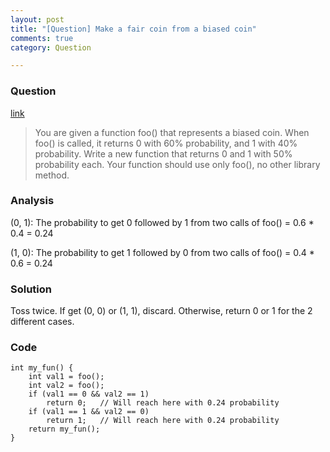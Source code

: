 ```yaml
---
layout: post
title: "[Question] Make a fair coin from a biased coin"
comments: true
category: Question

---
```



### Question 

[link](http://www.geeksforgeeks.org/print-0-and-1-with-50-probability/)

> You are given a function foo() that represents a biased coin. When foo() is called, it returns 0 with 60% probability, and 1 with 40% probability. Write a new function that returns 0 and 1 with 50% probability each. Your function should use only foo(), no other library method. 

### Analysis

(0, 1): The probability to get 0 followed by 1 from two calls of foo() = 0.6 * 0.4 = 0.24

(1, 0): The probability to get 1 followed by 0 from two calls of foo() = 0.4 * 0.6 = 0.24

### Solution

Toss twice. If get (0, 0) or (1, 1), discard. Otherwise, return 0 or 1 for the 2 different cases. 

### Code

    int my_fun() {
        int val1 = foo();
        int val2 = foo();
        if (val1 == 0 && val2 == 1)
            return 0;   // Will reach here with 0.24 probability
        if (val1 == 1 && val2 == 0)
            return 1;   // Will reach here with 0.24 probability
        return my_fun();
    }
